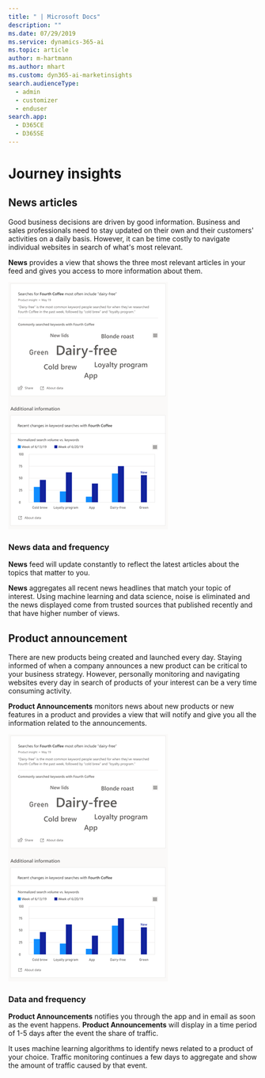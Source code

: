 ```yaml
---
title: " | Microsoft Docs"
description: ""
ms.date: 07/29/2019
ms.service: dynamics-365-ai
ms.topic: article
author: m-hartmann
ms.author: mhart
ms.custom: dyn365-ai-marketinsights
search.audienceType: 
  - admin
  - customizer
  - enduser
search.app: 
  - D365CE
  - D365SE
---
```


# Journey insights

## News articles

Good business decisions are driven by good information. Business and sales professionals need to stay updated on their own and their customers' activities on a daily basis. However, it can be time costly to navigate individual websites in search of what's most relevant.

**News** provides a view that shows the three most relevant articles in your feed and gives you access to more information about them.

![Top keywords insight card with additional details](media/top-keywords-insight.png)

### News data and frequency

**News** feed will update constantly to reflect the latest articles about the topics that matter to you.

**News** aggregates all recent news headlines that match your topic of interest. Using machine learning and data science, noise is eliminated and the news displayed come from trusted sources that published recently and that have higher number of views.

## Product announcement

There are new products being created and launched every day. Staying informed of when a company announces a new product can be critical to your business strategy. However, personally monitoring and navigating websites every day in search of products of your interest can be a very time consuming activity.

**Product Announcements** monitors news about new products or new features in a product and provides a view that will notify and give you all the information related to the announcements.

![Top keywords insight card with additional details](media/top-keywords-insight.png)

### Data and frequency

**Product Announcements** notifies you through the app and in email as soon as the event happens.
**Product Announcements** will display in a time period of 1-5 days after the event the share of traffic.

It uses machine learning algorithms to identify news related to a product of your choice. Traffic monitoring continues a few days to aggregate and show the amount of traffic caused by that event.
